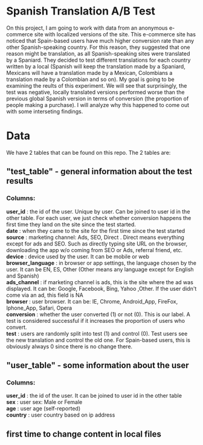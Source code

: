 # Spanish Translation A/B Test
On this project, I am going to work with data from an anonymous e-commerce site with localized versions of the site.
This e-commerce site has noticed that Spain-based users have much higher conversion rate than any other Spanish-speaking country. For this reason, they suggested that one reason might be translation, as all Spanish-speaking sites were translated by a Spaniard. They decided to test different translations for each country written by a local (Spanish will keep the translation made by a Spaniard, Mexicans will have a translation made by a Mexican, Colombians a translation made by a Colombian and so on).
My goal is going to be examining the reults of this experiment. We will see that surprisingly, the test was negative, locally translated versions performed worse than the previous global Spanish version in terms of conversion (the proportion of people making a purchase). I will analyze why this happened to come out with some interseting findings.   

# Data
We have 2 tables that can be found on this repo.
The 2 tables are:
## "test_table" - general information about the test results
### Columns:
**user_id** : the id of the user. Unique by user. Can be joined to user id in the other table.
For each user, we just check whether conversion happens the first time they land on the
site since the test started.  
**date** : when they came to the site for the first time since the test started         
**source** : marketing channel: Ads, SEO, Direct . Direct means everything except for ads
and SEO. Such as directly typing site URL on the browser, downloading the app w/o
coming from SEO or Ads, referral friend, etc.      
**device** : device used by the user. It can be mobile or web     
**browser_language** : in browser or app settings, the language chosen by the user. It can
be EN, ES, Other (Other means any language except for English and Spanish)      
**ads_channel** : if marketing channel is ads, this is the site where the ad was displayed. It
can be: Google, Facebook, Bing, Yahoo ,Other. If the user didn't come via an ad, this
field is NA     
**browser** : user browser. It can be: IE, Chrome, Android_App, FireFox, Iphone_App,
Safari, Opera     
**conversion** : whether the user converted (1) or not (0). This is our label. A test is
considered successful if it increases the proportion of users who convert.    
**test** : users are randomly split into test (1) and control (0). Test users see the new
translation and control the old one. For Spain-based users, this is obviously always 0
since there is no change there.    
## "user_table" - some information about the user
### Columns:
**user_id** : the id of the user. It can be joined to user id in the other table   
**sex** : user sex: Male or Female    
**age** : user age (self-reported)   
**country** : user country based on ip address
## first time to change content in local files

